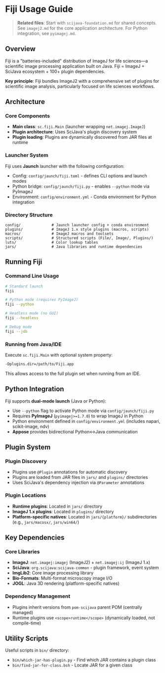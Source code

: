 # Fiji Usage Guide

> **Related files**: Start with `scijava-foundation.md` for shared concepts. See `imagej2.md` for the core application architecture. For Python integration, see `pyimagej.md`.

## Overview

Fiji is a "batteries-included" distribution of ImageJ for life sciences—a scientific image processing application built on Java. Fiji = ImageJ + SciJava ecosystem + 100+ plugin dependencies.

**Key principle**: Fiji bundles ImageJ2 with a comprehensive set of plugins for scientific image analysis, particularly focused on life sciences workflows.

## Architecture

### Core Components
- **Main class**: `sc.fiji.Main` (launcher wrapping `net.imagej.ImageJ`)
- **Plugin architecture**: Uses SciJava's plugin discovery system
- **Plugin loading**: Plugins are dynamically discovered from JAR files at runtime

### Launcher System
Fiji uses **Jaunch** launcher with the following configuration:
- Config: `config/jaunch/fiji.toml` - defines CLI options and launch modes
- Python bridge: `config/jaunch/fiji.py` - enables `--python` mode via PyImageJ
- Environment: `config/environment.yml` - Conda environment for Python integration

### Directory Structure
```
config/              # Jaunch launcher config + conda environment
plugins/             # ImageJ 1.x style plugins (macros, scripts)
macros/              # ImageJ macros and toolsets
scripts/             # Structured scripts (File/, Image/, Plugins/)
luts/                # Color lookup tables
jars/                # Java libraries and runtime dependencies
```

## Running Fiji

### Command Line Usage
```bash
# Standard launch
fiji

# Python mode (requires PyImageJ)
fiji --python

# Headless mode (no GUI)
fiji --headless

# Debug mode
fiji --jdb
```

### Running from Java/IDE
Execute `sc.fiji.Main` with optional system property:
```bash
-Dplugins.dir=/path/to/Fiji.app
```
This allows access to the full plugin set when running from an IDE.

## Python Integration

Fiji supports **dual-mode launch** (Java or Python):
- Use `--python` flag to activate Python mode via `config/jaunch/fiji.py`
- Requires **PyImageJ** (`pyimagej>=1.7.0`) to wrap ImageJ in Python
- Python environment defined in `config/environment.yml` (includes napari, scikit-image, ndv)
- **Appose** provides bidirectional Python↔Java communication

## Plugin System

### Plugin Discovery
- Plugins use `@Plugin` annotations for automatic discovery
- Plugins are loaded from JAR files in `jars/` and `plugins/` directories
- Uses SciJava's dependency injection via `@Parameter` annotations

### Plugin Locations
- **Runtime plugins**: Located in `jars/` directory
- **ImageJ 1.x plugins**: Located in `plugins/` directory
- **Platform-specific natives**: Located in `jars/{platform}/` subdirectories (e.g., `jars/macosx/`, `jars/win64/`)

## Key Dependencies

### Core Libraries
- **ImageJ**: `net.imagej:imagej` (ImageJ2) + `net.imagej:ij` (ImageJ 1.x)
- **SciJava**: `org.scijava:scijava-common` - plugin framework, event system
- **ImgLib2**: Core image processing library
- **Bio-Formats**: Multi-format microscopy image I/O
- **JOGL**: Java 3D rendering (platform-specific natives)

### Dependency Management
- Plugins inherit versions from `pom-scijava` parent POM (centrally managed)
- Runtime plugins use `<scope>runtime</scope>` (dynamically loaded, not compile-time)

## Utility Scripts

Useful scripts in `bin/` directory:
- `bin/which-jar-has-plugin.py` - Find which JAR contains a plugin class
- `bin/find-jar-for-class.bsh` - Locate JAR for a given class

